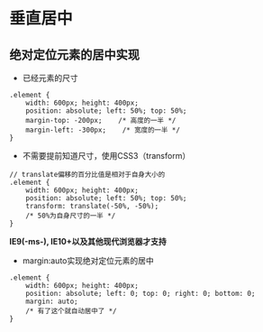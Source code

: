 # 垂直居中

## 绝对定位元素的居中实现

* 已经元素的尺寸

```
.element {
    width: 600px; height: 400px;
    position: absolute; left: 50%; top: 50%;
    margin-top: -200px;    /* 高度的一半 */
    margin-left: -300px;    /* 宽度的一半 */
}
```

* 不需要提前知道尺寸，使用CSS3（transform）

```
// translate偏移的百分比值是相对于自身大小的
.element {
    width: 600px; height: 400px;
    position: absolute; left: 50%; top: 50%;
    transform: translate(-50%, -50%);    
    /* 50%为自身尺寸的一半 */
}
```
**IE9(-ms-), IE10+以及其他现代浏览器才支持**

* margin:auto实现绝对定位元素的居中

```
.element {
    width: 600px; height: 400px;
    position: absolute; left: 0; top: 0; right: 0; bottom: 0;
    margin: auto;    
    /* 有了这个就自动居中了 */
}
```
